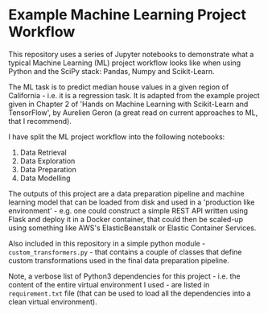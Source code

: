 # Example Machine Learning Project Workflow
This repository uses a series of Jupyter notebooks to demonstrate what a typical Machine Learning (ML) project workflow looks like when using Python and the SciPy stack: Pandas, Numpy and Scikit-Learn.

The ML task is to predict median house values in a given region of California - i.e. it is a regression task. It is adapted from the example project given in Chapter 2 of 'Hands on Machine Learning with Scikit-Learn and TensorFlow', by Aurelien Geron (a great read on current approaches to ML, that I recommend).

I have split the ML project workflow into the following notebooks:

1. Data Retrieval
2. Data Exploration
3. Data Preparation
4. Data Modelling

The outputs of this project are a data preparation pipeline and machine learning model that can be loaded from disk and used in a 'production like environment' - e.g. one could construct a simple REST API written using Flask and deploy it in a Docker container, that could then be scaled-up using something like AWS's ElasticBeanstalk or Elastic Container Services.

Also included in this repository in a simple python module - `custom_transformers.py` - that contains a couple of classes that define custom transformations used in the final data preparation pipeline.

Note, a verbose list of Python3 dependencies for this project - i.e. the content of the entire virtual environment I used - are listed in `requirement.txt` file (that can be used to load all the dependencies into a clean virtual environment).
